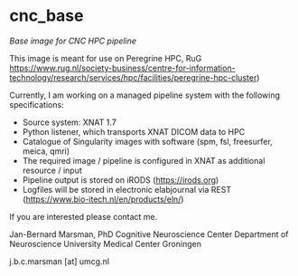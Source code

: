# cnc_base #

*Base image for CNC HPC pipeline*

This image is meant for use on Peregrine HPC, RuG 
https://www.rug.nl/society-business/centre-for-information-technology/research/services/hpc/facilities/peregrine-hpc-cluster)

Currently, I am working on a managed pipeline system with the following specifications:
- Source system: XNAT 1.7
- Python listener, which transports XNAT DICOM data to HPC
- Catalogue of Singularity images with software (spm, fsl, freesurfer, meica, qmri)
- The required image / pipeline is configured in XNAT as additional resource / input
- Pipeline output is stored on iRODS (https://irods.org)
- Logfiles will be stored in electronic elabjournal via REST (https://www.bio-itech.nl/en/products/eln/)

If you are interested please contact me.

Jan-Bernard Marsman, PhD
Cognitive Neuroscience Center
Department of Neuroscience
University Medical Center Groningen

j.b.c.marsman [at] umcg.nl

